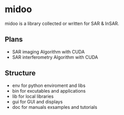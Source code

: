 # midoo
midoo is a library collected or written  for SAR & InSAR.
## Plans
- SAR imaging Algorithm with CUDA
- SAR interferometry Algorithm with CUDA
## Structure
- env         for python enviroment and libs
- bin         for excutables and applications
- lib         for local libraries
- gui         for GUI and displays
- doc         for manuals exsamples and tutorials
